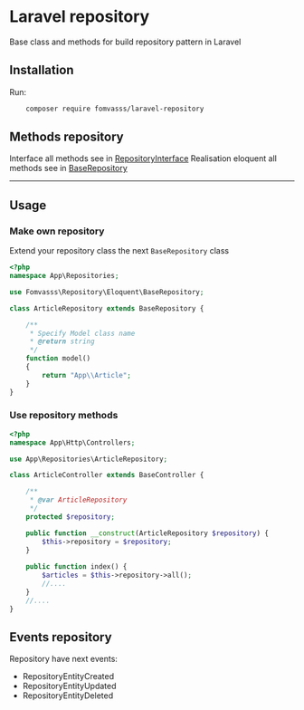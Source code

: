 # Laravel repository
Base class and methods for build repository pattern in Laravel

## Installation
Run:
```bash
	composer require fomvasss/laravel-repository
```

## Methods repository

Interface all methods see in [RepositoryInterface](src/Contracts/RepositoryInterface.php)
Realisation eloquent all methods see in [BaseRepository](src/Eloquent/BaseRepository.php)

---
## Usage

### Make own repository

Extend your repository class the next `BaseRepository` class
```php
<?php
namespace App\Repositories;

use Fomvasss\Repository\Eloquent\BaseRepository;

class ArticleRepository extends BaseRepository {

    /**
     * Specify Model class name
     * @return string
     */
    function model()
    {
        return "App\\Article";
    }
}
```
### Use repository methods
```php
<?php
namespace App\Http\Controllers;

use App\Repositories\ArticleRepository;

class ArticleController extends BaseController {

    /**
     * @var ArticleRepository
     */
    protected $repository;

    public function __construct(ArticleRepository $repository) {
        $this->repository = $repository;
    }
    
    public function index() {
        $articles = $this->repository->all();
        //....
    }
    //....
}
```

## Events repository
Repository have next events:
- RepositoryEntityCreated
- RepositoryEntityUpdated
- RepositoryEntityDeleted
